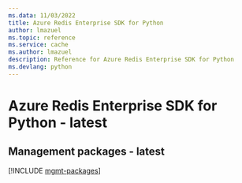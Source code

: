 ```yaml
---
ms.data: 11/03/2022
title: Azure Redis Enterprise SDK for Python
author: lmazuel
ms.topic: reference
ms.service: cache
ms.author: lmazuel
description: Reference for Azure Redis Enterprise SDK for Python
ms.devlang: python
---
```

# Azure Redis Enterprise SDK for Python - latest

## Management packages - latest
[!INCLUDE [mgmt-packages](redis-enterprise-mgmt-index.md)]